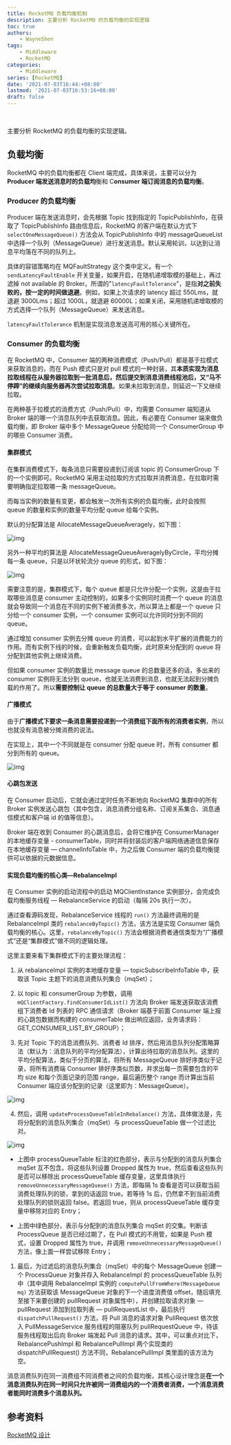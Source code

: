```yaml
---
title: RocketMQ 负载均衡机制
description: 主要分析 RocketMQ 的负载均衡的实现逻辑
toc: true
authors: 
    - WayneShen
tags: 
    - Middleware
    - RocketMQ
categories: 
    - Middleware
series: [RocketMQ]
date: '2021-07-03T16:44:+08:00'
lastmod: '2021-07-03T16:53:16+08:00'
draft: false
---
```


</br>

主要分析 RocketMQ 的负载均衡的实现逻辑。

<!--more-->

## 负载均衡

RocketMQ 中的负载均衡都在 Client 端完成，具体来说，主要可以分为 **Producer 端发送消息时的负载均**衡和 C**onsumer 端订阅消息的负载均衡**。

### Producer 的负载均衡

Producer 端在发送消息时，会先根据 Topic 找到指定的 TopicPublishInfo，在获取了 TopicPublishInfo 路由信息后，RocketMQ 的客户端在默认方式下 `selectOneMessageQueue()` 方法会从 TopicPublishInfo 中的 messageQueueList 中选择一个队列（MessageQueue）进行发送消息。默认采用轮训，以达到让消息平均落在不同的队列上。

具体的容错策略均在 MQFaultStrategy 这个类中定义。有一个 `sendLatencyFaultEnable` 开关变量，如果开启，在随机递增取模的基础上，再过滤掉 not available 的 Broker。所谓的"`latencyFaultTolerance`"，是指**对之前失败的，按一定的时间做退避**。例如，如果上次请求的 latency 超过 550Lms，就退避 3000Lms；超过 1000L，就退避 60000L；如果关闭，采用随机递增取模的方式选择一个队列（MessageQueue）来发送消息。

`latencyFaultTolerance` 机制是实现消息发送高可用的核心关键所在。

### Consumer 的负载均衡

在 RocketMQ 中，Consumer 端的两种消费模式（Push/Pull）都是基于拉模式来获取消息的，而在 Push 模式只是对 pull 模式的一种封装，其**本质实现为消息拉取线程在从服务器拉取到一批消息后，然后提交到消息消费线程池后，又“马不停蹄”的继续向服务器再次尝试拉取消息**。如果未拉取到消息，则延迟一下又继续拉取。

在两种基于拉模式的消费方式（Push/Pull）中，均需要 Consumer 端知道从 Broker 端的哪一个消息队列中去获取消息。因此，有必要在 Consumer 端来做负载均衡，即 Broker 端中多个 MessageQueue 分配给同一个 ConsumerGroup 中的哪些 Consumer 消费。

#### 集群模式

在集群消费模式下，每条消息只需要投递到订阅该 topic 的 ConsumerGroup 下的一个实例即可。RocketMQ 采用主动拉取的方式拉取并消费消息，在拉取时需要明确指定拉取哪一条 messageQueue。

而每当实例的数量有变更，都会触发一次所有实例的负载均衡，此时会按照 queue 的数量和实例的数量平均分配 queue 给每个实例。

默认的分配算法是 AllocateMessageQueueAveragely，如下图：

![img](../../../assets/RocketMQ负载均衡机制/consumer_loadbalance_1.png)

另外一种平均的算法是 AllocateMessageQueueAveragelyByCircle，平均分摊每一条 queue，只是以环状轮流分 queue 的形式，如下图：

![img](../../../assets/RocketMQ负载均衡机制/consumer_loadbalance_2.png)

需要注意的是，集群模式下，每个 queue 都是只允许分配一个实例，这是由于拉取哪些消息是 consumer 主动控制的，如果多个实例同时消费一个 queue 的消息就会导致同一个消息在不同的实例下被消费多次，所以算法上都是一个 queue 只分给一个 consumer 实例，一个 consumer 实例可以允许同时分到不同的 queue。

通过增加 consumer 实例去分摊 queue 的消费，可以起到水平扩展的消费能力的作用。而有实例下线的时候，会重新触发负载均衡，此时原来分配到的 queue 将分配到其他实例上继续消费。

但如果 consumer 实例的数量比 message queue 的总数量还多的话，多出来的 consumer 实例将无法分到 queue，也就无法消费到消息，也就无法起到分摊负载的作用了。所以**需要控制让 queue 的总数量大于等于 consumer 的数量**。

#### 广播模式

由于**广播模式下要求一条消息需要投递到一个消费组下面所有的消费者实例**，所以也就没有消息被分摊消费的说法。

在实现上，其中一个不同就是在 consumer 分配 queue 时，所有 consumer 都分到所有的 queue。

![img](../../../assets/RocketMQ负载均衡机制/consumer_loadbalance_3.png)

#### 心跳包发送

在 Consumer 启动后，它就会通过定时任务不断地向 RocketMQ 集群中的所有 Broker 实例发送心跳包（其中包含，消息消费分组名称、订阅关系集合、消息通信模式和客户端 id 的值等信息）。

Broker 端在收到 Consumer 的心跳消息后，会将它维护在 ConsumerManager 的本地缓存变量 - consumerTable，同时并将封装后的客户端网络通道信息保存在本地缓存变量 — channelInfoTable 中，为之后做 Consumer 端的负载均衡提供可以依据的元数据信息。

#### 实现负载均衡的核心类—RebalanceImpl

在 Consumer 实例的启动流程中的启动 MQClientInstance 实例部分，会完成负载均衡服务线程 — RebalanceService 的启动（每隔 20s 执行一次）。

通过查看源码发现，RebalanceService 线程的 `run()` 方法最终调用的是 RebalanceImpl 类的 `rebalanceByTopic()` 方法，该方法是实现 Consumer 端负载均衡的核心。这里，`rebalanceByTopic()` 方法会根据消费者通信类型为“广播模式”还是“集群模式”做不同的逻辑处理。

这里主要来看下集群模式下的主要处理流程：

1. 从 rebalanceImpl 实例的本地缓存变量 — topicSubscribeInfoTable 中，获取该 Topic 主题下的消息消费队列集合（mqSet）；

2. 以 topic 和 consumerGroup 为参数，调用 `mQClientFactory.findConsumerIdList()` 方法向 Broker 端发送获取该消费组下消费者 Id 列表的 RPC 通信请求（Broker 端基于前面 Consumer 端上报的心跳包数据而构建的 consumerTable 做出响应返回，业务请求码：GET_CONSUMER_LIST_BY_GROUP）；

3. 先对 Topic 下的消息消费队列、消费者 Id 排序，然后用消息队列分配策略算法（默认为：消息队列的平均分配算法），计算出待拉取的消息队列。这里的平均分配算法，类似于分页的算法，将所有 MessageQueue 排好序类似于记录，将所有消费端 Consumer 排好序类似页数，并求出每一页需要包含的平均 size 和每个页面记录的范围 range，最后遍历整个 range 而计算出当前 Consumer 端应该分配到的记录（这里即为：MessageQueue）。

![img](../../../assets/RocketMQ负载均衡机制/rocketmq_design_8.png)

4. 然后，调用 `updateProcessQueueTableInRebalance()` 方法，具体做法是，先将分配到的消息队列集合（mqSet）与 processQueueTable 做一个过滤比对。

![img](../../../assets/RocketMQ负载均衡机制/rocketmq_design_9.png)

- 上图中 processQueueTable 标注的红色部分，表示与分配到的消息队列集合 mqSet 互不包含。将这些队列设置 Dropped 属性为 true，然后查看这些队列是否可以移除出 processQueueTable 缓存变量，这里具体执行 `removeUnnecessaryMessageQueue()` 方法，即每隔 1s 查看是否可以获取当前消费处理队列的锁，拿到的话返回 true。若等待 1s 后，仍然拿不到当前消费处理队列的锁则返回 false。若返回 true，则从 processQueueTable 缓存变量中移除对应的 Entry；

- 上图中绿色部分，表示与分配到的消息队列集合 mqSet 的交集。判断该 ProcessQueue 是否已经过期了，在 Pull 模式的不用管，如果是 Push 模式，设置 Dropped 属性为 true，并调用 `removeUnnecessaryMessageQueue()` 方法，像上面一样尝试移除 Entry；

1. 最后，为过滤后的消息队列集合（mqSet）中的每个 MessageQueue 创建一个 ProcessQueue 对象并存入 RebalanceImpl 的 processQueueTable 队列中（其中调用 RebalanceImpl 实例的 `computePullFromWhere(MessageQueue mq)` 方法获取该 MessageQueue 对象的下一个进度消费值 offset，随后填充至接下来要创建的 pullRequest 对象属性中），并创建拉取请求对象 — pullRequest 添加到拉取列表 — pullRequestList 中，最后执行 `dispatchPullRequest()` 方法，将 Pull 消息的请求对象 PullRequest 依次放入 PullMessageService 服务线程的阻塞队列 pullRequestQueue 中，待该服务线程取出后向 Broker 端发起 Pull 消息的请求。其中，可以重点对比下，RebalancePushImpl 和 RebalancePullImpl 两个实现类的 dispatchPullRequest() 方法不同，RebalancePullImpl 类里面的该方法为空。

消息消费队列在同一消费组不同消费者之间的负载均衡，其核心设计理念是**在一个消息消费队列在同一时间只允许被同一消费组内的一个消费者消费，一个消息消费者能同时消费多个消息队列。**

## 参考资料

[RocketMQ 设计](https://github.com/apache/rocketmq/blob/master/docs/cn/design.md) 
